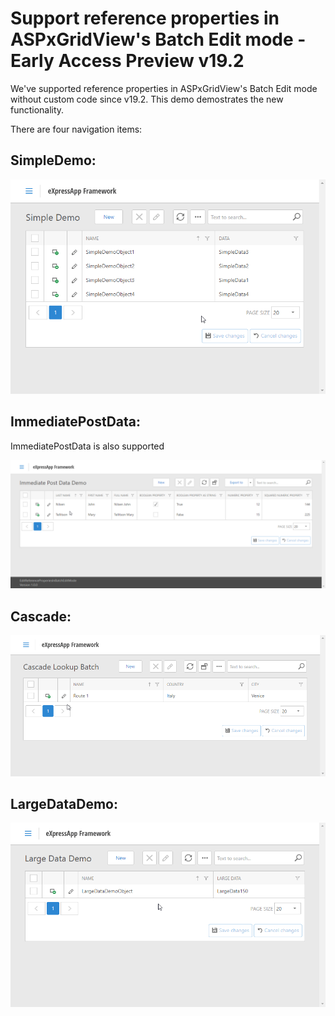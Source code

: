 # Support reference properties in ASPxGridView's Batch Edit mode - Early Access Preview v19.2

We've supported reference properties in ASPxGridView's Batch Edit mode without custom code since v19.2. This demo demostrates the new functionality.

There are four navigation items:

## SimpleDemo:

![SimpleDemo](Images/SimpleDemo.gif)

## ImmediatePostData:

ImmediatePostData is also supported  

![ImmediatePostData](Images/ImmediatePostData.gif)

## Cascade:

![Cascade](Images/Cascade.gif)

## LargeDataDemo:

![LargeDataDemo](Images/LargeDataDemo.gif)
